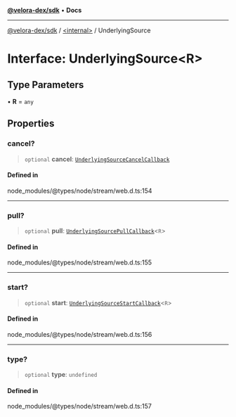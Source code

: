 [**@velora-dex/sdk**](../../README.md) • **Docs**

***

[@velora-dex/sdk](../../globals.md) / [\<internal\>](../README.md) / UnderlyingSource

# Interface: UnderlyingSource\<R\>

## Type Parameters

• **R** = `any`

## Properties

### cancel?

> `optional` **cancel**: [`UnderlyingSourceCancelCallback`](UnderlyingSourceCancelCallback.md)

#### Defined in

node\_modules/@types/node/stream/web.d.ts:154

***

### pull?

> `optional` **pull**: [`UnderlyingSourcePullCallback`](UnderlyingSourcePullCallback.md)\<`R`\>

#### Defined in

node\_modules/@types/node/stream/web.d.ts:155

***

### start?

> `optional` **start**: [`UnderlyingSourceStartCallback`](UnderlyingSourceStartCallback.md)\<`R`\>

#### Defined in

node\_modules/@types/node/stream/web.d.ts:156

***

### type?

> `optional` **type**: `undefined`

#### Defined in

node\_modules/@types/node/stream/web.d.ts:157
